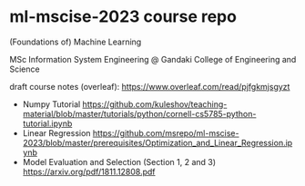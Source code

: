 # ml-mscise-2023 course repo
(Foundations of) Machine Learning

MSc Information System Engineering @ Gandaki College of Engineering and Science

draft course notes (overleaf): https://www.overleaf.com/read/pjfgkmjsgyzt

- Numpy Tutorial  https://github.com/kuleshov/teaching-material/blob/master/tutorials/python/cornell-cs5785-python-tutorial.ipynb
- Linear Regression https://github.com/msrepo/ml-mscise-2023/blob/master/prerequisites/Optimization_and_Linear_Regression.ipynb
- Model Evaluation and Selection (Section 1, 2 and 3) https://arxiv.org/pdf/1811.12808.pdf
